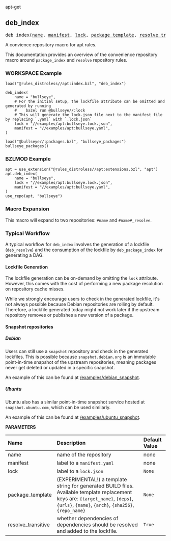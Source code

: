<!-- Generated with Stardoc: http://skydoc.bazel.build -->

apt-get

<a id="deb_index"></a>

## deb_index

<pre>
deb_index(<a href="#deb_index-name">name</a>, <a href="#deb_index-manifest">manifest</a>, <a href="#deb_index-lock">lock</a>, <a href="#deb_index-package_template">package_template</a>, <a href="#deb_index-resolve_transitive">resolve_transitive</a>)
</pre>

A convience repository macro for apt rules.

This documentation provides an overview of the convenience repository macro around `package_index` and `resolve` repository rules.

### WORKSPACE Example

```starlark
load("@rules_distroless//apt:index.bzl", "deb_index")

deb_index(
    name = "bullseye",
    # For the initial setup, the lockfile attribute can be omitted and generated by running
    #    bazel run @bullseye//:lock
    # This will generate the lock.json file next to the manifest file by replacing `.yaml` with `.lock.json`
    lock = "//examples/apt:bullseye.lock.json",
    manifest = "//examples/apt:bullseye.yaml",
)

load("@bullseye//:packages.bzl", "bullseye_packages")
bullseye_packages()
```

### BZLMOD Example

```starlark
apt = use_extension("@rules_distroless//apt:extensions.bzl", "apt")
apt.deb_index(
    name = "bullseye",
    lock = "//examples/apt:bullseye.lock.json",
    manifest = "//examples/apt:bullseye.yaml",
)
use_repo(apt, "bullseye")
```

### Macro Expansion

This macro will expand to two repositories: `#name` and `#name#_resolve`.

### Typical Workflow

A typical workflow for `deb_index` involves the generation of a lockfile (`deb_resolve`) and the consumption of the lockfile by `deb_package_index` for generating a DAG.

#### Lockfile Generation

The lockfile generation can be on-demand by omitting the `lock` attribute. However, this comes with the cost of performing a new package resolution on repository cache misses.

While we strongly encourage users to check in the generated lockfile, it's not always possible because Debian repositories are rolling by default. Therefore, a lockfile generated today might not work later if the upstream repository removes or publishes a new version of a package.

#### Snapshot repositories

##### Debian
Users can still use a `snapshot` repository and check in the generated lockfiles. This is possible because `snapshot.debian.org` is an immutable point-in-time snapshot of the upstream repositories, meaning packages never get deleted or updated in a specific snapshot.

An example of this can be found at [/examples/debian_snapshot](/examples/debian_snapshot).

##### Ubuntu
Ubuntu also has a similar point-in-time snapshot service hosted at `snapshot.ubuntu.com`, which can be used similarly.

An example of this can be found at [/examples/ubuntu_snapshot](/examples/ubuntu_snapshot).


**PARAMETERS**


| Name  | Description | Default Value |
| :------------- | :------------- | :------------- |
| <a id="deb_index-name"></a>name |  name of the repository   |  none |
| <a id="deb_index-manifest"></a>manifest |  label to a <code>manifest.yaml</code>   |  none |
| <a id="deb_index-lock"></a>lock |  label to a <code>lock.json</code>   |  <code>None</code> |
| <a id="deb_index-package_template"></a>package_template |  (EXPERIMENTAL!) a template string for generated BUILD files. Available template replacement keys are: <code>{target_name}</code>, <code>{deps}</code>, <code>{urls}</code>, <code>{name}</code>, <code>{arch}</code>, <code>{sha256}</code>, <code>{repo_name}</code>   |  <code>None</code> |
| <a id="deb_index-resolve_transitive"></a>resolve_transitive |  whether dependencies of dependencies should be resolved and added to the lockfile.   |  <code>True</code> |


